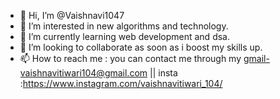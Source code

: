 - 👋 Hi, I’m @Vaishnavi1047
- 👀 I’m interested in new algorithms and technology.
- 🌱 I’m currently learning web development and dsa.
- 💞️ I’m looking to collaborate  as soon as i boost my skills up.
- 📫 How to reach me : you can contact me through my gmail-vaishnavitiwari104@gmail.com || insta :https://www.instagram.com/vaishnavitiwari_104/ 

<!---
Vaishnavi1047/Vaishnavi1047 is a ✨ special ✨ repository because its `README.md` (this file) appears on your GitHub profile.
You can click the Preview link to take a look at your changes.
--->
